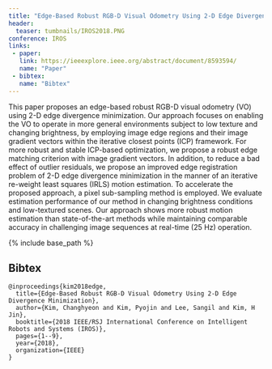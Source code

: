 ```yaml
---
title: "Edge-Based Robust RGB-D Visual Odometry Using 2-D Edge Divergence Minimization"
header:
  teaser: tumbnails/IROS2018.PNG
conference: IROS
links: 
 - paper: 
   link: https://ieeexplore.ieee.org/abstract/document/8593594/
   name: "Paper"
 - bibtex: 
   name: "Bibtex"
---
```


This paper proposes an edge-based robust RGB-D visual odometry (VO) using 2-D edge divergence minimization. Our approach focuses on enabling the VO to operate in more general environments subject to low texture and changing brightness, by employing image edge regions and their image gradient vectors within the iterative closest points (ICP) framework. For more robust and stable ICP-based optimization, we propose a robust edge matching criterion with image gradient vectors. In addition, to reduce a bad effect of outlier residuals, we propose an improved edge registration problem of 2-D edge divergence minimization in the manner of an iterative re-weight least squares (IRLS) motion estimation. To accelerate the proposed approach, a pixel sub-sampling method is employed. We evaluate estimation performance of our method in changing brightness conditions and low-textured scenes. Our approach shows more robust motion estimation than state-of-the-art methods while maintaining comparable accuracy in challenging image sequences at real-time (25 Hz) operation.

{% include base_path %}

## Bibtex <a id="bibtex"></a>
```
@inproceedings{kim2018edge,
  title={Edge-Based Robust RGB-D Visual Odometry Using 2-D Edge Divergence Minimization},
  author={Kim, Changhyeon and Kim, Pyojin and Lee, Sangil and Kim, H Jin},
  booktitle={2018 IEEE/RSJ International Conference on Intelligent Robots and Systems (IROS)},
  pages={1--9},
  year={2018},
  organization={IEEE}
}
```

